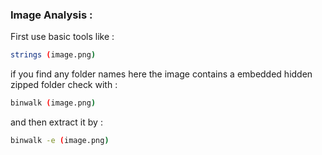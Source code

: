 ### Image Analysis :

First use basic tools like :
```bash
strings (image.png)
```

if you find any folder names here 
the image contains a embedded hidden zipped folder check with :
```bash
binwalk (image.png) 
```
and then extract it by :
```bash
binwalk -e (image.png)
```


